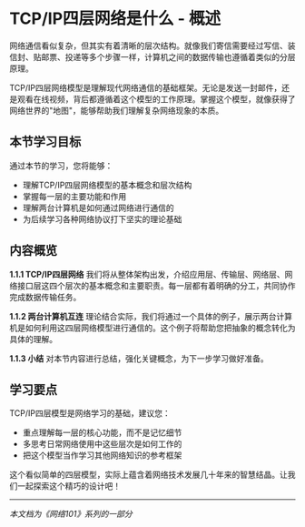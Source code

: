 # TCP/IP四层网络是什么 - 概述

网络通信看似复杂，但其实有着清晰的层次结构。就像我们寄信需要经过写信、装信封、贴邮票、投递等多个步骤一样，计算机之间的数据传输也遵循着类似的分层原理。

TCP/IP四层网络模型是理解现代网络通信的基础框架。无论是发送一封邮件，还是观看在线视频，背后都遵循着这个模型的工作原理。掌握这个模型，就像获得了网络世界的"地图"，能够帮助我们理解复杂网络现象的本质。

## 本节学习目标

通过本节的学习，您将能够：
- 理解TCP/IP四层网络模型的基本概念和层次结构
- 掌握每一层的主要功能和作用
- 理解两台计算机是如何通过网络进行通信的
- 为后续学习各种网络协议打下坚实的理论基础

## 内容概览

**1.1.1 TCP/IP四层网络**
我们将从整体架构出发，介绍应用层、传输层、网络层、网络接口层这四个层次的基本概念和主要职责。每一层都有着明确的分工，共同协作完成数据传输任务。

**1.1.2 两台计算机互连**
理论结合实际，我们将通过一个具体的例子，展示两台计算机是如何利用这四层网络模型进行通信的。这个例子将帮助您把抽象的概念转化为具体的理解。

**1.1.3 小结**
对本节内容进行总结，强化关键概念，为下一步学习做好准备。

## 学习要点

TCP/IP四层模型是网络学习的基础，建议您：
- 重点理解每一层的核心功能，而不是记忆细节
- 多思考日常网络使用中这些层次是如何工作的
- 把这个模型当作学习其他网络知识的参考框架

这个看似简单的四层模型，实际上蕴含着网络技术发展几十年来的智慧结晶。让我们一起探索这个精巧的设计吧！

---

*本文档为《网络101》系列的一部分*
